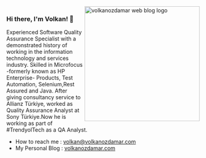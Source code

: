 <img align="right" src="https://volkanozdamar.com/images/Logo.png" alt="volkanozdamar web blog logo" width=300px height=300px />

### Hi there, I'm Volkan! 🌋

Experienced Software Quality Assurance Specialist with a demonstrated history of working in the information technology and services industry. Skilled in Microfocus  -formerly known as HP Enterprise- Products, Test Automation, Selenium,Rest Assured and Java. After giving consultancy service to Allianz Türkiye, worked as Quality Assurance Analyst at Sony Türkiye.Now he is working as part of #TrendyolTech as a QA Analyst.

-   How to reach me : volkan@volkanozdamar.com 
-   My Personal Blog : <a href="https://volkanozdamar.com">volkanozdamar.com</a>



<!--
**volkanozdamar/volkanozdamar** is a ✨ _special_ ✨ repository because its `README.md` (this file) appears on your GitHub profile.

Here are some ideas to get you started:

- 🔭 I’m currently working on ...
- 🌱 I’m currently learning ...
- 👯 I’m looking to collaborate on ...
- 🤔 I’m looking for help with ...
- 💬 Ask me about ...
- 📫 How to reach me: ...
- 😄 Pronouns: ...
- ⚡ Fun fact: ...
-->
